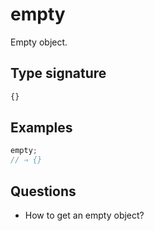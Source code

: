# empty

Empty object.

## Type signature

<!-- prettier-ignore-start -->
```typescript
{}
```
<!-- prettier-ignore-end -->

## Examples

<!-- prettier-ignore-start -->
```javascript
empty;
// ⇒ {}
```
<!-- prettier-ignore-end -->

## Questions

- How to get an empty object?
